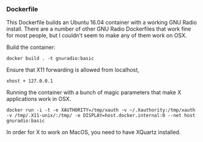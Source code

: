 ### Dockerfile

This Dockerfile builds an Ubuntu 16.04 container with a working GNU Radio install. There are a number of other GNU Radio Dockerfiles that work fine for most people, but I couldn't seem to make any of them work on OSX.

Build the container:
```
docker build . -t gnuradio:basic
```

Ensure that X11 forwarding is allowed from localhost,
```
xhost + 127.0.0.1
```

Running the container with a bunch of magic parameters that make X applications work in OSX.
```
docker run -i -t -e XAUTHORITY=/tmp/xauth -v ~/.Xauthority:/tmp/xauth -v /tmp/.X11-unix/:/tmp/ -e DISPLAY=host.docker.internal:0 --net host gnuradio:basic
```

In order for X to work on MacOS, you need to have XQuartz installed.

